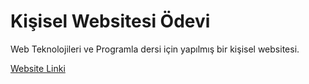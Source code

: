 # Kişisel Websitesi Ödevi

Web Teknolojileri ve Programla dersi için yapılmış bir kişisel websitesi.

[Website Linki](https://onurgudeloglu.netlify.app)

